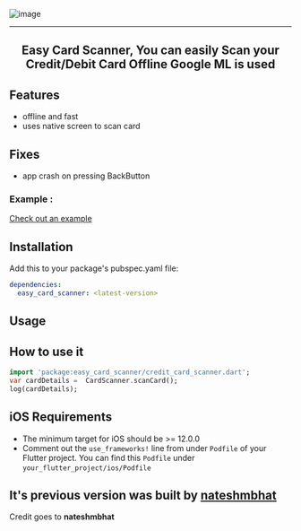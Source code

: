 
  ![image](https://user-images.githubusercontent.com/33895363/163629605-83581ee4-a3e6-49cd-a627-c657e3b0576f.png)
<hr />
<h2 align="center">Easy Card Scanner, You can easily Scan your Credit/Debit Card Offline Google ML is used </h2>



## Features
- offline and fast
- uses native screen to scan card

## Fixes
- app crash on pressing BackButton

### Example :
<a href="https://github.com/hammadpervez/easy_card_scanner/tree/main/example"> Check out an example </a>


## Installation

Add this to your package's pubspec.yaml file:

```yaml
dependencies:
  easy_card_scanner: <latest-version>
```
## Usage

## How to use it

```dart
import 'package:easy_card_scanner/credit_card_scanner.dart';
var cardDetails =  CardScanner.scanCard();
log(cardDetails);
```


## iOS Requirements
* The minimum target for iOS should be >= 12.0.0
* Comment out the `use_frameworks!` line from under `Podfile` of your Flutter project. 
You can find this `Podfile` under `your_flutter_project/ios/Podfile`

## It's previous version was built by <a href="https://pub.dev/packages/credit_card_scanner">nateshmbhat  </a>
<p> Credit goes to <b>  nateshmbhat </b> </p>

